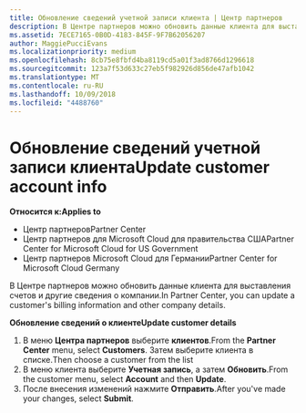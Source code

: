 ```yaml
---
title: Обновление сведений учетной записи клиента | Центр партнеров
description: В Центре партнеров можно обновить данные клиента для выставления счетов и другие сведения о компании.
ms.assetid: 7ECE7165-0B0D-4183-845F-9F7B62056207
author: MaggiePucciEvans
ms.localizationpriority: medium
ms.openlocfilehash: 8cb75e8fbfd4ba8119cd5a01f3ad8766d1296618
ms.sourcegitcommit: 123a7f53d633c27eb5f982926d856de47afb1042
ms.translationtype: MT
ms.contentlocale: ru-RU
ms.lasthandoff: 10/09/2018
ms.locfileid: "4488760"
---
```

# <a name="update-customer-account-info"></a><span data-ttu-id="c43db-103">Обновление сведений учетной записи клиента</span><span class="sxs-lookup"><span data-stu-id="c43db-103">Update customer account info</span></span>

**<span data-ttu-id="c43db-104">Относится к:</span><span class="sxs-lookup"><span data-stu-id="c43db-104">Applies to</span></span>**

-  <span data-ttu-id="c43db-105">Центр партнеров</span><span class="sxs-lookup"><span data-stu-id="c43db-105">Partner Center</span></span>
-  <span data-ttu-id="c43db-106">Центр партнеров для Microsoft Cloud для правительства США</span><span class="sxs-lookup"><span data-stu-id="c43db-106">Partner Center for Microsoft Cloud for US Government</span></span>
-  <span data-ttu-id="c43db-107">Центр партнеров Microsoft Cloud для Германии</span><span class="sxs-lookup"><span data-stu-id="c43db-107">Partner Center for Microsoft Cloud Germany</span></span>

<span data-ttu-id="c43db-108">В Центре партнеров можно обновить данные клиента для выставления счетов и другие сведения о компании.</span><span class="sxs-lookup"><span data-stu-id="c43db-108">In Partner Center, you can update a customer's billing information and other company details.</span></span>

**<span data-ttu-id="c43db-109">Обновление сведений о клиенте</span><span class="sxs-lookup"><span data-stu-id="c43db-109">Update customer details</span></span>**

1.  <span data-ttu-id="c43db-110">В меню **Центра партнеров** выберите **клиентов**.</span><span class="sxs-lookup"><span data-stu-id="c43db-110">From the **Partner Center** menu, select **Customers**.</span></span> <span data-ttu-id="c43db-111">Затем выберите клиента в списке.</span><span class="sxs-lookup"><span data-stu-id="c43db-111">Then choose a customer from the list</span></span>
2.  <span data-ttu-id="c43db-112">В меню клиента выберите **Учетная запись**, а затем **Обновить**.</span><span class="sxs-lookup"><span data-stu-id="c43db-112">From the customer menu, select **Account** and then **Update**.</span></span>
3.  <span data-ttu-id="c43db-113">После внесения изменений нажмите **Отправить**.</span><span class="sxs-lookup"><span data-stu-id="c43db-113">After you've made your changes, select **Submit**.</span></span>

 

 



